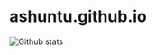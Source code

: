 # ashuntu.github.io

![Github stats](https://github-readme-stats.vercel.app/api?username=ashuntu&show_icons=true&title_color=E95420&text_color=FDEEE9&icon_color=77216F&bg_color=2C001E&border_color=77216F&border_radius=25)
